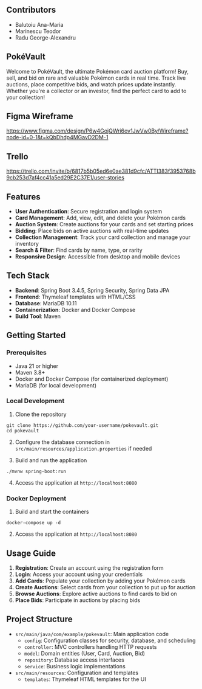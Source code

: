 ## Contributors

- Balutoiu Ana-Maria
- Marinescu Teodor
- Radu George-Alexandru

## PokéVault

Welcome to PokéVault, the ultimate Pokémon card auction platform! Buy, sell, and bid on rare and valuable Pokémon cards in real time. Track live auctions, place competitive bids, and watch prices update instantly. Whether you're a collector or an investor, find the perfect card to add to your collection!


## Figma Wireframe
https://www.figma.com/design/P6w4GojQWri6ov1JwVw0By/Wireframe?node-id=0-1&t=kQbDhdp4MGavD2DM-1

## Trello
https://trello.com/invite/b/6817b5b05ed6e0ae381d9cfc/ATTI383f3953768b9cb253d7af4cc41a5ed29E2C37E1/user-stories


## Features

- **User Authentication**: Secure registration and login system
- **Card Management**: Add, view, edit, and delete your Pokémon cards
- **Auction System**: Create auctions for your cards and set starting prices
- **Bidding**: Place bids on active auctions with real-time updates
- **Collection Management**: Track your card collection and manage your inventory
- **Search & Filter**: Find cards by name, type, or rarity
- **Responsive Design**: Accessible from desktop and mobile devices

## Tech Stack

- **Backend**: Spring Boot 3.4.5, Spring Security, Spring Data JPA
- **Frontend**: Thymeleaf templates with HTML/CSS
- **Database**: MariaDB 10.11
- **Containerization**: Docker and Docker Compose
- **Build Tool**: Maven

## Getting Started

### Prerequisites

- Java 21 or higher
- Maven 3.8+
- Docker and Docker Compose (for containerized deployment)
- MariaDB (for local development)

### Local Development

1. Clone the repository
```
git clone https://github.com/your-username/pokevault.git
cd pokevault
```

2. Configure the database connection in `src/main/resources/application.properties` if needed

3. Build and run the application
```
./mvnw spring-boot:run
```

4. Access the application at `http://localhost:8080`

### Docker Deployment

1. Build and start the containers
```
docker-compose up -d
```

2. Access the application at `http://localhost:8080`

## Usage Guide

1. **Registration**: Create an account using the registration form
2. **Login**: Access your account using your credentials
3. **Add Cards**: Populate your collection by adding your Pokémon cards
4. **Create Auctions**: Select cards from your collection to put up for auction
5. **Browse Auctions**: Explore active auctions to find cards to bid on
6. **Place Bids**: Participate in auctions by placing bids

## Project Structure

- `src/main/java/com/example/pokevault`: Main application code
  - `config`: Configuration classes for security, database, and scheduling
  - `controller`: MVC controllers handling HTTP requests
  - `model`: Domain entities (User, Card, Auction, Bid)
  - `repository`: Database access interfaces
  - `service`: Business logic implementations
- `src/main/resources`: Configuration and templates
  - `templates`: Thymeleaf HTML templates for the UI

